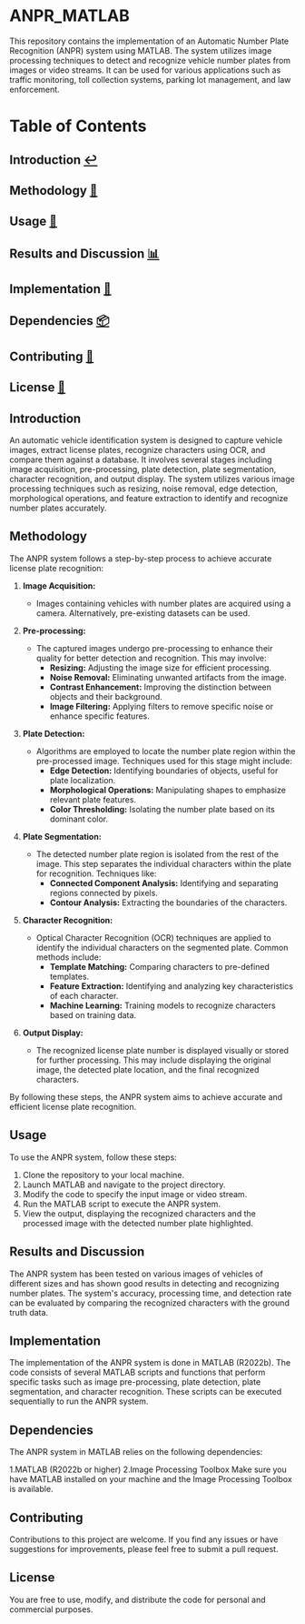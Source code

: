 # ANPR_MATLAB

This repository contains the implementation of an Automatic Number Plate Recognition (ANPR) system using MATLAB. The system utilizes image processing techniques to detect and recognize vehicle number plates from images or video streams. It can be used for various applications such as traffic monitoring, toll collection systems, parking lot management, and law enforcement.

# Table of Contents

## **Introduction** [↩️](#Introduction)
## **Methodology** [🔬](#Methodology)
## **Usage** [🔧](#Usage)
## **Results and Discussion** [📊](#results-and-discussion)
## **Implementation** [🚀](#Implementation)
## **Dependencies** [📦](#Dependencies)
## **Contributing** [🤝](#Contributing)
## **License** [📜](#License)


## Introduction
An automatic vehicle identification system is designed to capture vehicle images, extract license plates, recognize characters using OCR, and compare them against a database. It involves several stages including image acquisition, pre-processing, plate detection, plate segmentation, character recognition, and output display. The system utilizes various image processing techniques such as resizing, noise removal, edge detection, morphological operations, and feature extraction to identify and recognize number plates accurately.


## Methodology

The ANPR system follows a step-by-step process to achieve accurate license plate recognition:

1. **Image Acquisition:**
    * Images containing vehicles with number plates are acquired using a camera. Alternatively, pre-existing datasets can be used.

2. **Pre-processing:**
    * The captured images undergo pre-processing to enhance their quality for better detection and recognition. This may involve:
        * **Resizing:** Adjusting the image size for efficient processing.
        * **Noise Removal:** Eliminating unwanted artifacts from the image.
        * **Contrast Enhancement:** Improving the distinction between objects and their background.
        * **Image Filtering:** Applying filters to remove specific noise or enhance specific features.

3. **Plate Detection:**
    * Algorithms are employed to locate the number plate region within the pre-processed image. Techniques used for this stage might include:
        * **Edge Detection:** Identifying boundaries of objects, useful for plate localization.
        * **Morphological Operations:** Manipulating shapes to emphasize relevant plate features.
        * **Color Thresholding:** Isolating the number plate based on its dominant color.

4. **Plate Segmentation:**
    * The detected number plate region is isolated from the rest of the image. This step separates the individual characters within the plate for recognition. Techniques like:
        * **Connected Component Analysis:** Identifying and separating regions connected by pixels.
        * **Contour Analysis:** Extracting the boundaries of the characters.

5. **Character Recognition:**
    * Optical Character Recognition (OCR) techniques are applied to identify the individual characters on the segmented plate. Common methods include:
        * **Template Matching:** Comparing characters to pre-defined templates.
        * **Feature Extraction:** Identifying and analyzing key characteristics of each character.
        * **Machine Learning:** Training models to recognize characters based on training data.

6. **Output Display:**
    * The recognized license plate number is displayed visually or stored for further processing. This may include displaying the original image, the detected plate location, and the final recognized characters.

By following these steps, the ANPR system aims to achieve accurate and efficient license plate recognition.

## Usage

To use the ANPR system, follow these steps:

1. Clone the repository to your local machine.
2. Launch MATLAB and navigate to the project directory.
3. Modify the code to specify the input image or video stream.
4. Run the MATLAB script to execute the ANPR system.
5. View the output, displaying the recognized characters and the processed image with the detected number plate highlighted.

## Results and Discussion

The ANPR system has been tested on various images of vehicles of different sizes and has shown good results in detecting and recognizing number plates. The system's accuracy, processing time, and detection rate can be evaluated by comparing the recognized characters with the ground truth data.

## Implementation

The implementation of the ANPR system is done in MATLAB (R2022b). The code consists of several MATLAB scripts and functions that perform specific tasks such as image pre-processing, plate detection, plate segmentation, and character recognition. These scripts can be executed sequentially to run the ANPR system.

## Dependencies

The ANPR system in MATLAB relies on the following dependencies:

1.MATLAB (R2022b or higher)
2.Image Processing Toolbox
Make sure you have MATLAB installed on your machine and the Image Processing Toolbox is available.

## Contributing
Contributions to this project are welcome. If you find any issues or have suggestions for improvements, please feel free to submit a pull request.
## License
You are free to use, modify, and distribute the code for personal and commercial purposes.


